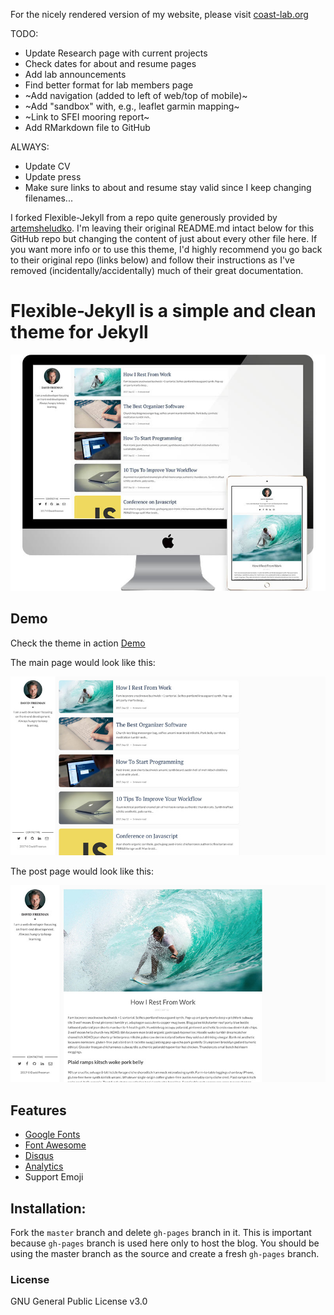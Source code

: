 For the nicely rendered version of my website, please visit [coast-lab.org](https://coast-lab.org)

TODO:
- Update Research page with current projects
- Check dates for about and resume pages
- Add lab announcements
- Find better format for lab members page
- ~Add navigation (added to left of web/top of mobile)~
- ~Add "sandbox" with, e.g., leaflet garmin mapping~
- ~Link to SFEI mooring report~
- Add RMarkdown file to GitHub

ALWAYS:
- Update CV
- Update press
- Make sure links to about and resume stay valid since I keep changing filenames...


I forked Flexible-Jekyll from a repo quite generously provided by [artemsheludko](https://github.com/artemsheludko).
I'm leaving their original README.md intact below for this GitHub repo but changing the content of just about every other file here. If you want more info or to use this theme, I'd highly recommend you
go back to their original repo (links below) and follow their instructions as I've removed
(incidentally/accidentally) much of their great documentation.

# Flexible-Jekyll is a simple and clean theme for Jekyll

![](https://github.com/artemsheludko/flexible-jekyll/blob/master/assets/img/promo-img.jpg?raw=true)

## Demo

Check the theme in action [Demo](https://artemsheludko.github.io/flexible-jekyll/)

The main page would look like this:

![Main page preview](https://github.com/artemsheludko/flexible-jekyll/blob/master/assets/img/home-page.jpg?raw=true)

The post page would look like this:

![Post page preview](https://github.com/artemsheludko/flexible-jekyll/blob/master/assets/img/post-example.jpg?raw=true)

## Features

- [Google Fonts](https://fonts.google.com/)
- [Font Awesome](https://fontawesome.io/)
- [Disqus](https://disqus.com/)
- [Analytics](https://analytics.google.com/analytics/web/)
- Support Emoji

## Installation:

Fork the ``master`` branch and delete ``gh-pages`` branch in it. This is important because ``gh-pages`` branch is used here only to host the blog. You should be using the master branch as the source and create a fresh ``gh-pages`` branch.

### License

GNU General Public License v3.0
